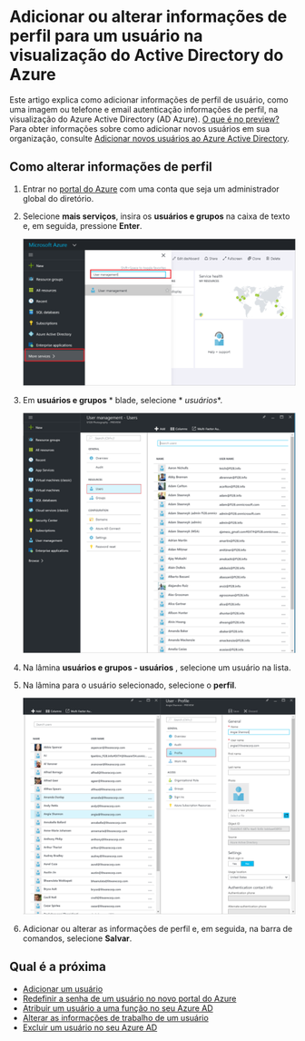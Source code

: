 <properties
    pageTitle="Adicionar ou alterar informações de perfil para um usuário na visualização do Active Directory do Azure | Microsoft Azure"
    description="Explica como adicionar o perfil de usuário, incluindo imagem de perfil, no Active Directory do Azure"
    services="active-directory"
    documentationCenter=""
    authors="curtand"
    manager="femila"
    editor=""/>

<tags
    ms.service="active-directory"
    ms.workload="identity"
    ms.tgt_pltfrm="na"
    ms.devlang="na"
    ms.topic="article"
    ms.date="09/12/2016"
    ms.author="curtand"/>

# <a name="add-or-change-profile-information-for-a-user-in-azure-active-directory-preview"></a>Adicionar ou alterar informações de perfil para um usuário na visualização do Active Directory do Azure

Este artigo explica como adicionar informações de perfil de usuário, como uma imagem ou telefone e email autenticação informações de perfil, na visualização do Azure Active Directory (AD Azure). [O que é no preview?](active-directory-preview-explainer.md) Para obter informações sobre como adicionar novos usuários em sua organização, consulte [Adicionar novos usuários ao Azure Active Directory](active-directory-users-create-azure-portal.md).

## <a name="how-to-change-profile-information"></a>Como alterar informações de perfil

1.  Entrar no [portal do Azure](https://portal.azure.com) com uma conta que seja um administrador global do diretório.

2.  Selecione **mais serviços**, insira os **usuários e grupos** na caixa de texto e, em seguida, pressione **Enter**.

    ![Gerenciamento de usuários de abertura](./media/active-directory-users-profile-azure-portal/create-users-user-management.png)

3.  Em **usuários e grupos** * blade, selecione * *usuários**.

    ![Abrindo a lâmina de usuários](./media/active-directory-users-profile-azure-portal/create-users-open-users-blade.png)

4. Na lâmina **usuários e grupos - usuários** , selecione um usuário na lista.

5. Na lâmina para o usuário selecionado, selecione o **perfil**.

    ![Informações de trabalho de abertura](./media/active-directory-users-profile-azure-portal/active-directory-create-users-profile.png)

6. Adicionar ou alterar as informações de perfil e, em seguida, na barra de comandos, selecione **Salvar**.

## <a name="whats-next"></a>Qual é a próxima

- [Adicionar um usuário](active-directory-users-create-azure-portal.md)
- [Redefinir a senha de um usuário no novo portal do Azure](active-directory-users-reset-password-azure-portal.md)
- [Atribuir um usuário a uma função no seu Azure AD](active-directory-users-assign-role-azure-portal.md)
- [Alterar as informações de trabalho de um usuário](active-directory-users-work-info-azure-portal.md)
- [Excluir um usuário no seu Azure AD](active-directory-users-delete-user-azure-portal.md)
